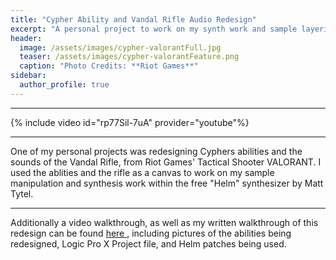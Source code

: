 ```yaml
---
title: "Cypher Ability and Vandal Rifle Audio Redesign"
excerpt: "A personal project to work on my synth work and sample layering abilities."
header: 
  image: /assets/images/cypher-valorantFull.jpg
  teaser: /assets/images/cypher-valorantFeature.png
  caption: "Photo Credits: **Riot Games**"
sidebar: 
  author_profile: true
---
```


---

{% include video id="rp77Sil-7uA" provider="youtube"%}

---

One of my personal projects was redesigning Cyphers abilities and the sounds of the Vandal Rifle, from Riot Games' Tactical Shooter VALORANT.
I used the ablities and the rifle as a canvas to work on my sample manipulation and synthesis work within the free "Helm" synthesizer by Matt Tytel.

---

Additionally a video walkthrough, as well as my written walkthrough of this redesign can be found <a href="/writeups/cypher-design-writeup"> here <a/>, including pictures of the abilities being redesigned, Logic Pro X Project file, and Helm patches being used.  
